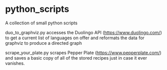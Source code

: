 # python_scripts
A collection of small python scripts

duo_to_graphviz.py accesses the Duolingo API (https://www.duolingo.com/) to get a current list of languages on offer
and reformats the data for graphviz to produce a directed graph

scrape_your_plate.py scrapes Pepper Plate (https://www.pepperplate.com/) and saves a basic copy of all of the stored recipes
just in case it ever vanishes.
